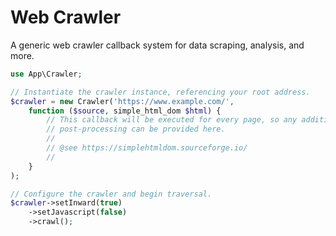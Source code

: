 # Web Crawler

A generic web crawler callback system for data scraping, analysis, and more.

```php
use App\Crawler;

// Instantiate the crawler instance, referencing your root address.
$crawler = new Crawler('https://www.example.com/',
    function ($source, simple_html_dom $html) {
        // This callback will be executed for every page, so any additional logic or
        // post-processing can be provided here.
        //
        // @see https://simplehtmldom.sourceforge.io/
        //
    }
);

// Configure the crawler and begin traversal.
$crawler->setInward(true)
    ->setJavascript(false)
    ->crawl();
```
